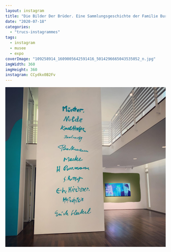 ```yaml
---
layout: instagram
title: "Die Bilder Der Brüder. Eine Sammlungsgeschichte der Familie Burda."
date: "2020-07-18"
categories: 
  - "trucs-instagrammes"
tags:
  - instagram
  - musee
  - expo
coverImage: "109258914_1609005642591416_5014296665043535052_n.jpg"
imgWidth: 360
imgHeight: 360
instagram: CCydkx0B2Fv
---
```


[![Die Bilder Der Brüder. Eine Sammlungsgeschichte der Familie Burda.](images/109258914_1609005642591416_5014296665043535052_n.jpg)](https://www.instagram.com/p// "Die Bilder Der Brüder. Eine Sammlungsgeschichte der Familie Burda.")
